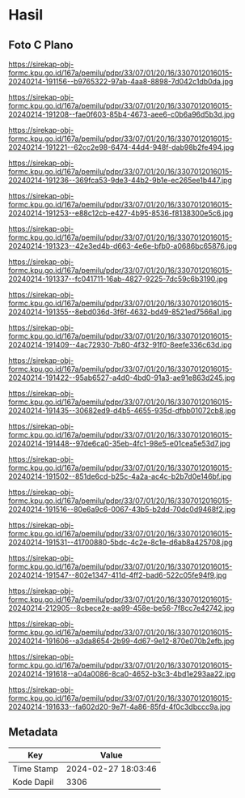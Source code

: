 # Hasil

## Foto C Plano

https://sirekap-obj-formc.kpu.go.id/167a/pemilu/pdpr/33/07/01/20/16/3307012016015-20240214-191156--b9765322-97ab-4aa8-8898-7d042c1db0da.jpg

https://sirekap-obj-formc.kpu.go.id/167a/pemilu/pdpr/33/07/01/20/16/3307012016015-20240214-191208--fae0f603-85b4-4673-aee6-c0b6a96d5b3d.jpg

https://sirekap-obj-formc.kpu.go.id/167a/pemilu/pdpr/33/07/01/20/16/3307012016015-20240214-191221--62cc2e98-6474-44d4-948f-dab98b2fe494.jpg

https://sirekap-obj-formc.kpu.go.id/167a/pemilu/pdpr/33/07/01/20/16/3307012016015-20240214-191236--369fca53-9de3-44b2-9b1e-ec265ee1b447.jpg

https://sirekap-obj-formc.kpu.go.id/167a/pemilu/pdpr/33/07/01/20/16/3307012016015-20240214-191253--e88c12cb-e427-4b95-8536-f8138300e5c6.jpg

https://sirekap-obj-formc.kpu.go.id/167a/pemilu/pdpr/33/07/01/20/16/3307012016015-20240214-191323--42e3ed4b-d663-4e6e-bfb0-a0686bc65876.jpg

https://sirekap-obj-formc.kpu.go.id/167a/pemilu/pdpr/33/07/01/20/16/3307012016015-20240214-191337--fc041711-16ab-4827-9225-7dc59c6b3190.jpg

https://sirekap-obj-formc.kpu.go.id/167a/pemilu/pdpr/33/07/01/20/16/3307012016015-20240214-191355--8ebd036d-3f6f-4632-bd49-8521ed7566a1.jpg

https://sirekap-obj-formc.kpu.go.id/167a/pemilu/pdpr/33/07/01/20/16/3307012016015-20240214-191409--4ac72930-7b80-4f32-91f0-8eefe336c63d.jpg

https://sirekap-obj-formc.kpu.go.id/167a/pemilu/pdpr/33/07/01/20/16/3307012016015-20240214-191422--95ab6527-a4d0-4bd0-91a3-ae91e863d245.jpg

https://sirekap-obj-formc.kpu.go.id/167a/pemilu/pdpr/33/07/01/20/16/3307012016015-20240214-191435--30682ed9-d4b5-4655-935d-dfbb01072cb8.jpg

https://sirekap-obj-formc.kpu.go.id/167a/pemilu/pdpr/33/07/01/20/16/3307012016015-20240214-191448--97de6ca0-35eb-4fc1-98e5-e01cea5e53d7.jpg

https://sirekap-obj-formc.kpu.go.id/167a/pemilu/pdpr/33/07/01/20/16/3307012016015-20240214-191502--851de6cd-b25c-4a2a-ac4c-b2b7d0e146bf.jpg

https://sirekap-obj-formc.kpu.go.id/167a/pemilu/pdpr/33/07/01/20/16/3307012016015-20240214-191516--80e6a9c6-0067-43b5-b2dd-70dc0d9468f2.jpg

https://sirekap-obj-formc.kpu.go.id/167a/pemilu/pdpr/33/07/01/20/16/3307012016015-20240214-191531--41700880-5bdc-4c2e-8c1e-d6ab8a425708.jpg

https://sirekap-obj-formc.kpu.go.id/167a/pemilu/pdpr/33/07/01/20/16/3307012016015-20240214-191547--802e1347-411d-4ff2-bad6-522c05fe94f9.jpg

https://sirekap-obj-formc.kpu.go.id/167a/pemilu/pdpr/33/07/01/20/16/3307012016015-20240214-212905--8cbece2e-aa99-458e-be56-7f8cc7e42742.jpg

https://sirekap-obj-formc.kpu.go.id/167a/pemilu/pdpr/33/07/01/20/16/3307012016015-20240214-191606--a3da8654-2b99-4d67-9e12-870e070b2efb.jpg

https://sirekap-obj-formc.kpu.go.id/167a/pemilu/pdpr/33/07/01/20/16/3307012016015-20240214-191618--a04a0086-8ca0-4652-b3c3-4bd1e293aa22.jpg

https://sirekap-obj-formc.kpu.go.id/167a/pemilu/pdpr/33/07/01/20/16/3307012016015-20240214-191633--fa602d20-9e7f-4a86-85fd-4f0c3dbccc9a.jpg


## Metadata

| Key        | Value               |
| ---------- | ------------------- |
| Time Stamp | 2024-02-27 18:03:46 |
| Kode Dapil | 3306                |



